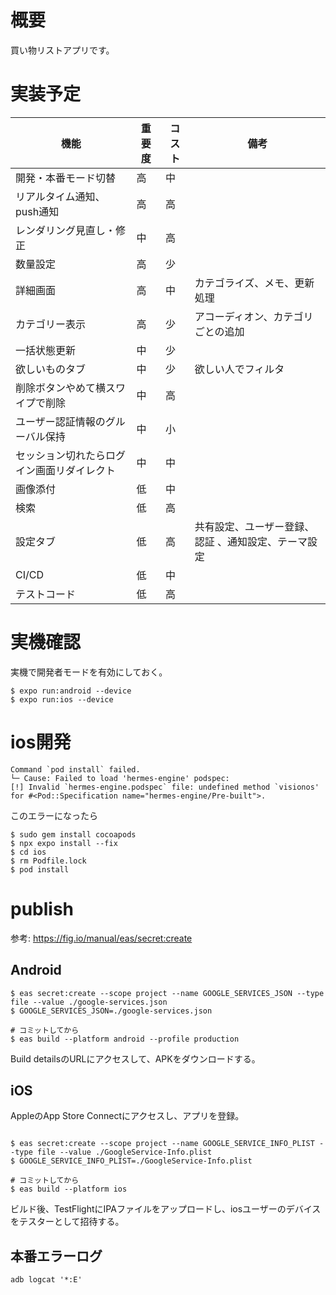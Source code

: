 # 概要

買い物リストアプリです。

# 実装予定

| 機能                    | 重要度 | コスト | 備考                         |
|-----------------------|-----|-----|----------------------------|
| 開発・本番モード切替            | 高   | 中   |                            |
| リアルタイム通知、push通知       | 高   | 高   |                            |
| レンダリング見直し・修正          | 中   | 高   |                            |
| 数量設定                  | 高   | 少   |                            |
| 詳細画面                  | 高   | 中   | カテゴライズ、メモ、更新処理             |
| カテゴリー表示               | 高   | 少   | アコーディオン、カテゴリごとの追加          |
| 一括状態更新                | 中   | 少   |                            |
| 欲しいものタブ               | 中   | 少   | 欲しい人でフィルタ                  |
| 削除ボタンやめて横スワイプで削除      | 中   | 高   |                            |
| ユーザー認証情報のグルーバル保持      | 中   | 小   |                            |
| セッション切れたらログイン画面リダイレクト | 中   | 中   |                            |
| 画像添付                  | 低   | 中   |                            |
| 検索                    | 低   | 高   |                            |
| 設定タブ                  | 低   | 高   | 共有設定、ユーザー登録、認証 、通知設定、テーマ設定 |
| CI/CD                 | 低   | 中   |                            |
| テストコード                | 低   | 高   |                            |

# 実機確認

実機で開発者モードを有効にしておく。

```shell
$ expo run:android --device
$ expo run:ios --device
```

# ios開発

```shell
Command `pod install` failed.
└─ Cause: Failed to load 'hermes-engine' podspec: 
[!] Invalid `hermes-engine.podspec` file: undefined method `visionos' for #<Pod::Specification name="hermes-engine/Pre-built">.
```

このエラーになったら

```shell
$ sudo gem install cocoapods
$ npx expo install --fix
$ cd ios
$ rm Podfile.lock
$ pod install
```

# publish

参考: https://fig.io/manual/eas/secret:create

## Android

```shell
$ eas secret:create --scope project --name GOOGLE_SERVICES_JSON --type file --value ./google-services.json
$ GOOGLE_SERVICES_JSON=./google-services.json

# コミットしてから
$ eas build --platform android --profile production

```

Build detailsのURLにアクセスして、APKをダウンロードする。

## iOS
AppleのApp Store Connectにアクセスし、アプリを登録。

```shell

$ eas secret:create --scope project --name GOOGLE_SERVICE_INFO_PLIST --type file --value ./GoogleService-Info.plist
$ GOOGLE_SERVICE_INFO_PLIST=./GoogleService-Info.plist

# コミットしてから
$ eas build --platform ios
```

ビルド後、TestFlightにIPAファイルをアップロードし、iosユーザーのデバイスをテスターとして招待する。

## 本番エラーログ

```shell
adb logcat '*:E'  
```
